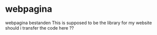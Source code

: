 # webpagina
webpagina bestanden
This is supposed to be the library for my website 
should i transfer the code here ??
